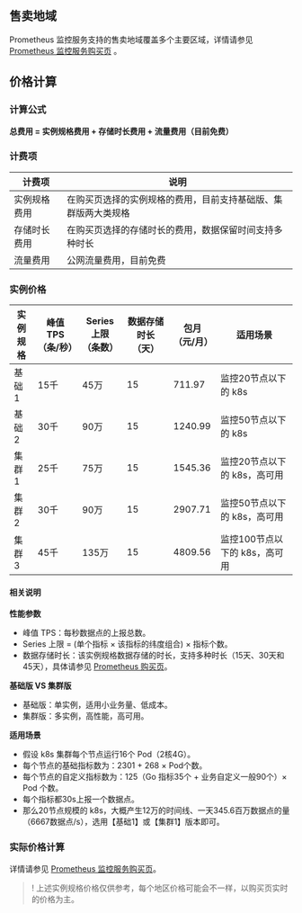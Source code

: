 ## 售卖地域 

Prometheus 监控服务支持的售卖地域覆盖多个主要区域，详情请参见 [Prometheus 监控服务购买页](https://buy.cloud.tencent.com/prometheus) 。


## 价格计算

### 计算公式
**总费用 = 实例规格费用 + 存储时长费用 + 流量费用（目前免费）**

### 计费项

|计费项|说明|
|-----|----|
|实例规格费用|在购买页选择的实例规格的费用，目前支持基础版、集群版两大类规格|
|存储时长费用|在购买页选择的存储时长的费用，数据保留时间支持多种时长|
|流量费用|公网流量费用，目前免费|

### 实例价格

| 实例<br>规格 | 峰值 <br>TPS（条/秒） | Series 上限<br>（条数） | 数据存储时长<br>（天） | <center>包月<br>（元/月）</center> | 适用场景                     |
| -------- | -------------- | ---------------- | ---------------- | ----------- | ---------------------------- |
| 基础1    | 15千           | 45万             | 15             | 711.97    | 监控20节点以下的  k8s          |
| 基础2    | 30千           | 90万             | 15             | 1240.99   | 监控50节点以下的 k8s          |
| 集群1    | 25千           | 75万             | 15             | 1545.36   | 监控20节点以下的 k8s，高可用  |
| 集群2    | 30千           | 90万             | 15             | 2907.71   | 监控50节点以下的 k8s，高可用  |
| 集群3    | 45千           | 135万            | 15             | <nobr>4809.56</nobr>   | 监控100节点以下的 k8s，高可用 |






#### 相关说明

**性能参数**
- 峰值 TPS：每秒数据点的上报总数。
- Series 上限 = (单个指标 × 该指标的纬度组合) × 指标个数。
- 数据存储时长：该实例规格数据存储的时长，支持多种时长（15天、30天和45天），具体请参见 [Prometheus 购买页](https://buy.cloud.tencent.com/prometheus)。


**基础版 VS 集群版**
- 基础版：单实例，适用小业务量、低成本。
- 集群版：多实例，高性能，高可用。

**适用场景**

- 假设 k8s 集群每个节点运行16个 Pod（2核4G）。
- 每个节点的基础指标数为：2301 + 268 × Pod个数。
- 每个节点的自定义指标数为：125（Go 指标35个 + 业务自定义一般90个）× Pod 个数。
- 每个指标都30s上报一个数据点。
- 那么20节点规模的 k8s，大概产生12万的时间线、一天345.6百万数据点的量（6667数据点/s），选用【基础1】或【集群1】版本即可。


### 实际价格计算

详情请参见 [ Prometheus 监控服务购买页](https://buy.cloud.tencent.com/prometheus)。

> ! 上述实例规格价格仅供参考，每个地区价格可能会不一样，以购买页实时的价格为主。
